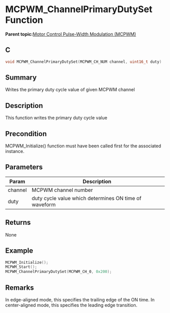 # MCPWM\_ChannelPrimaryDutySet Function

**Parent topic:**[Motor Control Pulse-Width Modulation \(MCPWM\)](GUID-89C7FC43-0090-4047-99CD-F7EE4881E28E.md)

## C

```c
void MCPWM_ChannelPrimaryDutySet(MCPWM_CH_NUM channel, uint16_t duty)
```

## Summary

Writes the primary duty cycle value of given MCPWM channel

## Description

This function writes the primary duty cycle value

## Precondition

MCPWM\_Initialize\(\) function must have been called first for the associated instance.

## Parameters

|Param|Description|
|-----|-----------|
|channel|MCPWM channel number|
|duty|duty cycle value which determines ON time of waveform|

## Returns

None

## Example

```c
MCPWM_Initialize();
MCPWM_Start();
MCPWM_ChannelPrimaryDutySet(MCPWM_CH_0, 0x200);
```

## Remarks

In edge-aligned mode, this specifies the trailing edge of the ON time. In center-aligned mode, this specifies the leading edge transition.

